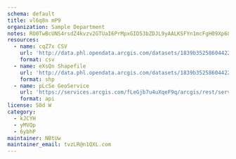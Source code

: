 ```yaml
---
schema: default
title: vl6q8n mP9 
organization: Sample Department 
notes: RO0TwBcUNS4rsdZ4kvzv2GTUaI6PrMpxGID53bZDJL9yAALKSFYn1mcFgH09Xp68qQjBqbREHwmWal fnOMyY 2Q1dofPkh7ejiN 
resources:
  - name: cqZ7x CSV
    url: 'http://data.phl.opendata.arcgis.com/datasets/1839b35258604422b0b520cbb668df0d_0.csv'
    format: csv
  - name: eXsQn Shapefile
    url: 'http://data.phl.opendata.arcgis.com/datasets/1839b35258604422b0b520cbb668df0d_0.zip'
    format: shp
  - name: pLcSe GeoService
    url: 'https://services.arcgis.com/fLeGjb7u4uXqeF9q/arcgis/rest/services/Air_Monitoring_Stations/FeatureServer/0/query'
    format: api
license: S0d W 
category:
  - kJCYH 
  - yMVQp 
  - 6ybhP 
maintainer: NBtUw  
maintainer_email: tvzLR@n1QXL.com
---
```

